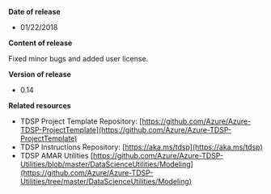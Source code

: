 **Date of release**

* 01/22/2018

**Content of release**

Fixed minor bugs and added user license.

**Version of release**

* 0.14

**Related resources**

* TDSP Project Template Repository:
[https://github.com/Azure/Azure-TDSP-ProjectTemplate](https://github.com/Azure/Azure-TDSP-ProjectTemplate)
* TDSP Instructions Repository:
[https://aka.ms/tdsp](https://aka.ms/tdsp)
* TDSP AMAR Utilities 
[https://github.com/Azure/Azure-TDSP-Utilities/blob/master/DataScienceUtilities/Modeling](https://github.com/Azure/Azure-TDSP-Utilities/tree/master/DataScienceUtilities/Modeling)
